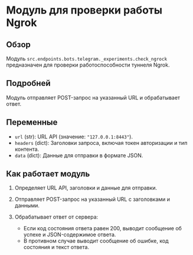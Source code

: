 # Модуль для проверки работы Ngrok

## Обзор

Модуль `src.endpoints.bots.telegram._experiments.check_ngrock` предназначен для проверки работоспособности туннеля Ngrok.

## Подробней

Модуль отправляет POST-запрос на указанный URL и обрабатывает ответ.

## Переменные

*   `url` (str): URL API (значение: `"127.0.0.1:8443"`).
*   `headers` (dict): Заголовки запроса, включая токен авторизации и тип контента.
*   `data` (dict): Данные для отправки в формате JSON.

## Как работает модуль

1.  Определяет URL API, заголовки и данные для отправки.
2.  Отправляет POST-запрос на указанный URL с заголовками и данными.
3.  Обрабатывает ответ от сервера:

    *   Если код состояния ответа равен 200, выводит сообщение об успехе и JSON-содержимое ответа.
    *   В противном случае выводит сообщение об ошибке, код состояния и текст ответа.